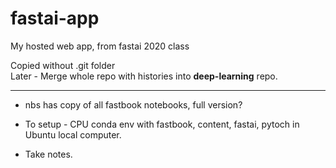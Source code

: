 # fastai-app

My hosted web app, from fastai 2020 class  

Copied without .git folder  
Later - Merge whole repo with histories into **deep-learning** repo.  

---  

 * nbs has copy of all fastbook notebooks, full version?  

 * To setup - CPU conda env with fastbook, content, fastai, pytoch in Ubuntu local computer.    

  * Take notes.  
